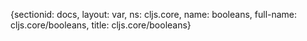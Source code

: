 {sectionid: docs, layout: var, ns: cljs.core, name: booleans, full-name: cljs.core/booleans,
  title: cljs.core/booleans}
